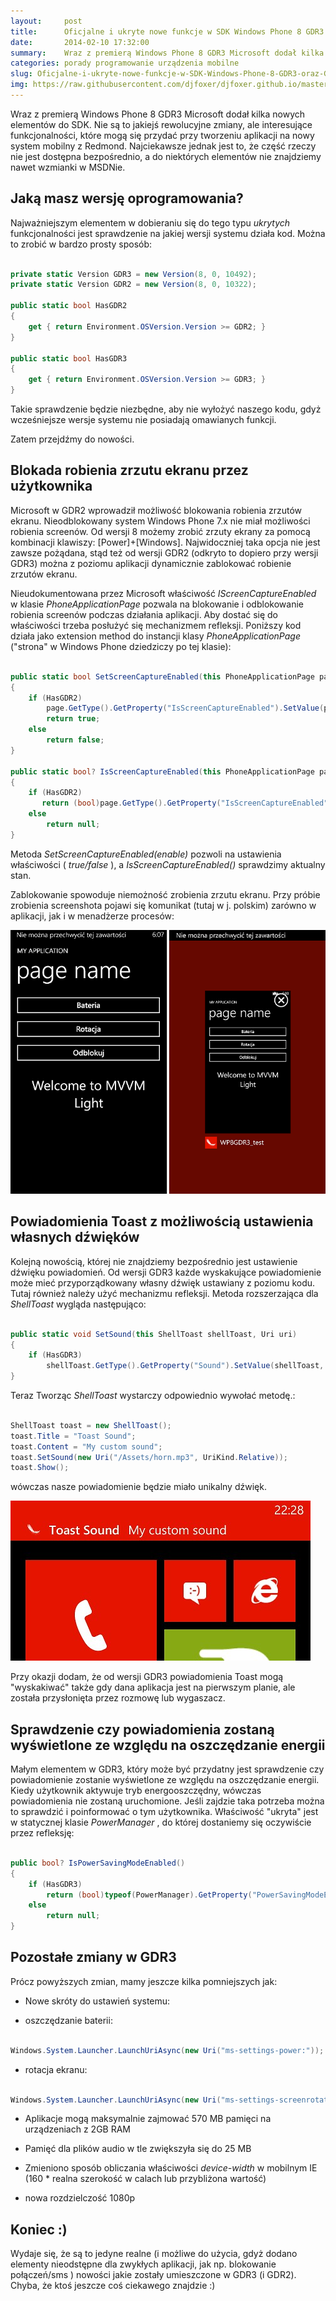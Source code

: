 ```yaml
---
layout:     post
title:      Oficjalne i ukryte nowe funkcje w SDK Windows Phone 8 GDR3 (oraz GDR2)
date:       2014-02-10 17:32:00
summary:    Wraz z premierą Windows Phone 8 GDR3 Microsoft dodał kilka nowych elementów do SDK. Nie są to jakiejś rewolucyjne zmiany, ale interesujące funkcjonalności, które mogą się przydać przy tworzeniu aplikacji na nowy system mobilny z Redmond. Najciekawsze jednak jest to, że część rzeczy nie jest dostępna bezpośrednio, a do niektórych elementów nie znajdziemy nawet wzmianki w MSDNie.Jaką masz wersję opr...
categories: porady programowanie urządzenia mobilne
slug: Oficjalne-i-ukryte-nowe-funkcje-w-SDK-Windows-Phone-8-GDR3-oraz-GDR2,51929.html
img: https://raw.githubusercontent.com/djfoxer/djfoxer.github.io/master/_img/2014-2-10-_87_/g_-_-x-_-_-_x20140208221727_0.png
---
```




Wraz z premierą Windows Phone 8 GDR3 Microsoft dodał kilka nowych elementów do SDK. Nie są to jakiejś rewolucyjne zmiany, ale interesujące funkcjonalności, które mogą się przydać przy tworzeniu aplikacji na nowy system mobilny z Redmond. Najciekawsze jednak jest to, że część rzeczy nie jest dostępna bezpośrednio, a do niektórych elementów nie znajdziemy nawet wzmianki w MSDNie.



## Jaką masz wersję oprogramowania?


Najważniejszym elementem w dobieraniu się do tego typu  *ukrytych*  funkcjonalności jest sprawdzenie na jakiej wersji systemu działa kod. Można to zrobić w bardzo prosty sposób:



```csharp

private static Version GDR3 = new Version(8, 0, 10492);
private static Version GDR2 = new Version(8, 0, 10322);

public static bool HasGDR2
{
    get { return Environment.OSVersion.Version >= GDR2; }
}

public static bool HasGDR3
{
    get { return Environment.OSVersion.Version >= GDR3; }
}


```


 
Takie sprawdzenie będzie niezbędne, aby nie wyłożyć naszego kodu, gdyż wcześniejsze wersje systemu nie posiadają omawianych funkcji.

Zatem przejdźmy do nowości.



## Blokada robienia zrzutu ekranu przez użytkownika


Microsoft w GDR2 wprowadził możliwość blokowania robienia zrzutów ekranu. Nieodblokowany system Windows Phone 7.x nie miał możliwości robienia screenów. Od wersji 8 możemy zrobić zrzuty ekrany za pomocą kombinacji klawiszy: [Power]+[Windows]. Najwidoczniej taka opcja nie jest zawsze pożądana, stąd też od wersji GDR2 (odkryto to dopiero przy wersji GDR3) można z poziomu aplikacji dynamicznie zablokować robienie zrzutów ekranu.

Nieudokumentowana przez Microsoft właściwość  *IScreenCaptureEnabled*  w klasie  *PhoneApplicationPage*  pozwala na blokowanie i odblokowanie robienia screenów podczas działania aplikacji. Aby dostać się do właściwości trzeba posłużyć się mechanizmem refleksji. Poniższy kod działa jako extension method do instancji klasy  *PhoneApplicationPage*  ("strona" w Windows Phone dziedziczy po tej klasie):



```csharp

public static bool SetScreenCaptureEnabled(this PhoneApplicationPage page, bool enable)
{
    if (HasGDR2)
        page.GetType().GetProperty("IsScreenCaptureEnabled").SetValue(page, enable);
        return true;
    else
        return false;
}

public static bool? IsScreenCaptureEnabled(this PhoneApplicationPage page)
{
    if (HasGDR2)
       return (bool)page.GetType().GetProperty("IsScreenCaptureEnabled").GetValue(page);
    else
        return null;
}


```



Metoda  *SetScreenCaptureEnabled(enable)*  pozwoli na ustawienia właściwości ( *true/false* ), a  *IsScreenCaptureEnabled()*  sprawdzimy aktualny stan. 

Zablokowanie spowoduje niemożność zrobienia zrzutu ekranu. Przy próbie zrobienia screenshota pojawi się komunikat (tutaj w j. polskim) zarówno w aplikacji, jak i w menadżerze procesów: 



![desk](https://raw.githubusercontent.com/djfoxer/djfoxer.github.io/master/_img/2014-2-10-_87_/g_-_-x-_-_-_x20140208221727_0.png)





## Powiadomienia Toast z możliwością ustawienia własnych dźwięków


Kolejną nowością, której nie znajdziemy bezpośrednio jest ustawienie dźwięku powiadomień. Od wersji GDR3 każde wyskakujące powiadomienie może mieć przyporządkowany własny dźwięk ustawiany z poziomu kodu. Tutaj również należy użyć mechanizmu refleksji. Metoda rozszerzająca dla  *ShellToast*  wygląda następująco:



```csharp

public static void SetSound(this ShellToast shellToast, Uri uri)
{
    if (HasGDR3)
        shellToast.GetType().GetProperty("Sound").SetValue(shellToast, uri);
}

```



Teraz Tworząc  *ShellToast*  wystarczy odpowiednio wywołać metodę.:


```csharp

ShellToast toast = new ShellToast();
toast.Title = "Toast Sound";
toast.Content = "My custom sound";
toast.SetSound(new Uri("/Assets/horn.mp3", UriKind.Relative));
toast.Show();

```



wówczas nasze powiadomienie będzie miało unikalny dźwięk.



![desk](https://raw.githubusercontent.com/djfoxer/djfoxer.github.io/master/_img/2014-2-10-_87_/g_-_-x-_-_-_x20140208223529_0.png)



Przy okazji dodam, że od wersji GDR3 powiadomienia Toast mogą "wyskakiwać" także gdy dana aplikacja jest na pierwszym planie, ale została przysłonięta przez rozmowę lub wygaszacz.



## Sprawdzenie czy powiadomienia zostaną wyświetlone ze względu na oszczędzanie energii



Małym elementem w GDR3, który może być przydatny jest sprawdzenie czy powiadomienie zostanie wyświetlone ze względu na oszczędzanie energii. Kiedy użytkownik aktywuje tryb energooszczędny, wówczas powiadomienia nie zostaną uruchomione. Jeśli zajdzie taka potrzeba można to sprawdzić i poinformować o tym użytkownika. Właściwość "ukryta" jest w statycznej klasie  *PowerManager* , do której dostaniemy się oczywiście przez refleksję:



```csharp

public bool? IsPowerSavingModeEnabled()
{
    if (HasGDR3)
        return (bool)typeof(PowerManager).GetProperty("PowerSavingModeEnabled").GetValue(null);
    else
        return null;
}

```





## Pozostałe zmiany w GDR3


Prócz powyższych zmian, mamy jeszcze kilka pomniejszych jak:



  * Nowe skróty do ustawień systemu:




  * oszczędzanie baterii:


```csharp

Windows.System.Launcher.LaunchUriAsync(new Uri("ms-settings-power:"));

```



  * rotacja ekranu:


```csharp

Windows.System.Launcher.LaunchUriAsync(new Uri("ms-settings-screenrotation:"));

```






  * Aplikacje mogą maksymalnie zajmować 570 MB pamięci na urządzeniach z 2GB RAM

  * Pamięć dla plików audio w tle zwiększyła się do 25 MB

  * Zmieniono sposób obliczania właściwości  *device-width*  w mobilnym IE (160 * realna szerokość w calach lub przybliżona wartość)

  * nowa rozdzielczość 1080p





## Koniec :)


Wydaje się, że są to jedyne realne (i możliwe do użycia, gdyż dodano elementy nieodstępne dla zwykłych aplikacji, jak np. blokowanie połączeń/sms ) nowości jakie zostały umieszczone w GDR3 (i GDR2). Chyba, że ktoś jeszcze coś ciekawego znajdzie :)
